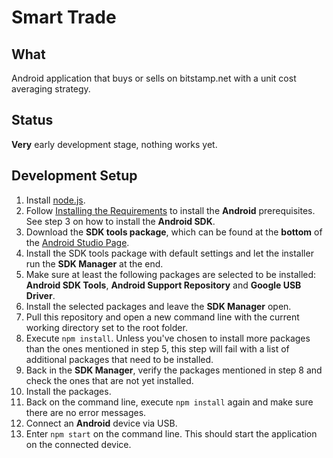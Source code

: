 # Smart Trade

## What

Android application that buys or sells on bitstamp.net with a unit cost averaging strategy.


## Status

**Very** early development stage, nothing works yet.


## Development Setup

1. Install [node.js](https://nodejs.org/en/download/).
2. Follow
   [Installing the Requirements](https://cordova.apache.org/docs/en/latest/guide/platforms/android/index.html#installing-the-requirements)
   to install the **Android** prerequisites. See step 3 on how to install the **Android SDK**.
3. Download the **SDK tools package**, which can be found at the **bottom** of the
   [Android Studio Page](https://developer.android.com/studio/index.html).
4. Install the SDK tools package with default settings and let the installer run the **SDK Manager** at the end.
5. Make sure at least the following packages are selected to be installed: **Android SDK Tools**,
   **Android Support Repository** and **Google USB Driver**.
6. Install the selected packages and leave the **SDK Manager** open.
7. Pull this repository and open a new command line with the current working directory set to the root folder.
8. Execute `npm install`. Unless you've chosen to install more packages than the ones mentioned in step 5, this step
   will fail with a list of additional packages that need to be installed.
9. Back in the **SDK Manager**, verify the packages mentioned in step 8 and check the ones that are not yet installed.
10. Install the packages.
11. Back on the command line, execute `npm install` again and make sure there are no error messages.
12. Connect an **Android** device via USB.
13. Enter `npm start` on the command line. This should start the application on the connected device.
